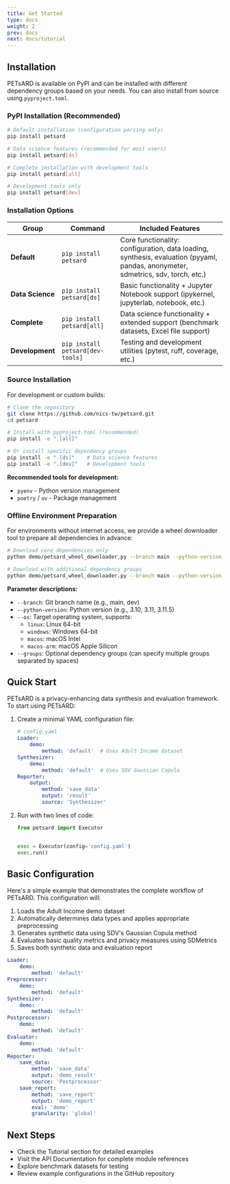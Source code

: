 ```yaml
---
title: Get Started
type: docs
weight: 2
prev: docs
next: docs/tutorial
---
```


## Installation

PETsARD is available on PyPI and can be installed with different dependency groups based on your needs. You can also install from source using `pyproject.toml`.

### PyPI Installation (Recommended)

```bash
# Default installation (configuration parsing only)
pip install petsard

# Data science features (recommended for most users)
pip install petsard[ds]

# Complete installation with development tools
pip install petsard[all]

# Development tools only
pip install petsard[dev]
```

### Installation Options

| Group | Command | Included Features |
|-------|---------|-------------------|
| **Default** | `pip install petsard` | Core functionality: configuration, data loading, synthesis, evaluation (pyyaml, pandas, anonymeter, sdmetrics, sdv, torch, etc.) |
| **Data Science** | `pip install petsard[ds]` | Basic functionality + Jupyter Notebook support (ipykernel, jupyterlab, notebook, etc.) |
| **Complete** | `pip install petsard[all]` | Data science functionality + extended support (benchmark datasets, Excel file support) |
| **Development** | `pip install petsard[dev-tools]` | Testing and development utilities (pytest, ruff, coverage, etc.) |

### Source Installation

For development or custom builds:

```bash
# Clone the repository
git clone https://github.com/nics-tw/petsard.git
cd petsard

# Install with pyproject.toml (recommended)
pip install -e ".[all]"

# Or install specific dependency groups
pip install -e ".[ds]"    # Data science features
pip install -e ".[dev]"   # Development tools
```

**Recommended tools for development:**
* `pyenv` - Python version management
* `poetry` / `uv` - Package management

### Offline Environment Preparation

For environments without internet access, we provide a wheel downloader tool to prepare all dependencies in advance:

```bash
# Download core dependencies only
python demo/petsard_wheel_downloader.py --branch main --python-version 3.11 --os linux

# Download with additional dependency groups
python demo/petsard_wheel_downloader.py --branch main --python-version 3.11 --os linux --groups ds
```

**Parameter descriptions:**
- `--branch`: Git branch name (e.g., main, dev)
- `--python-version`: Python version (e.g., 3.10, 3.11, 3.11.5)
- `--os`: Target operating system, supports:
  - `linux`: Linux 64-bit
  - `windows`: Windows 64-bit
  - `macos`: macOS Intel
  - `macos-arm`: macOS Apple Silicon
- `--groups`: Optional dependency groups (can specify multiple groups separated by spaces)

## Quick Start

PETsARD is a privacy-enhancing data synthesis and evaluation framework. To start using PETsARD:

1. Create a minimal YAML configuration file:
   ```yaml
   # config.yaml
   Loader:
       demo:
           method: 'default'  # Uses Adult Income dataset
   Synthesizer:
       demo:
           method: 'default'  # Uses SDV Gaussian Copula
   Reporter:
       output:
           method: 'save_data'
           output: 'result'
           source: 'Synthesizer'
   ```

2. Run with two lines of code:
   ```python
   from petsard import Executor


   exec = Executor(config='config.yaml')
   exec.run()
   ```

## Basic Configuration

Here's a simple example that demonstrates the complete workflow of PETsARD. This configuration will:

1. Loads the Adult Income demo dataset
2. Automatically determines data types and applies appropriate preprocessing
3. Generates synthetic data using SDV's Gaussian Copula method
4. Evaluates basic quality metrics and privacy measures using SDMetrics
5. Saves both synthetic data and evaluation report

```yaml
Loader:
    demo:
        method: 'default'
Preprocessor:
    demo:
        method: 'default'
Synthesizer:
    demo:
        method: 'default'
Postprocessor:
    demo:
        method: 'default'
Evaluator:
    demo:
        method: 'default'
Reporter:
    save_data:
        method: 'save_data'
        output: 'demo_result'
        source: 'Postprocessor'
    save_report:
        method: 'save_report'
        output: 'demo_report'
        eval: 'demo'
        granularity: 'global'
```

## Next Steps

* Check the Tutorial section for detailed examples
* Visit the API Documentation for complete module references
* Explore benchmark datasets for testing
* Review example configurations in the GitHub repository